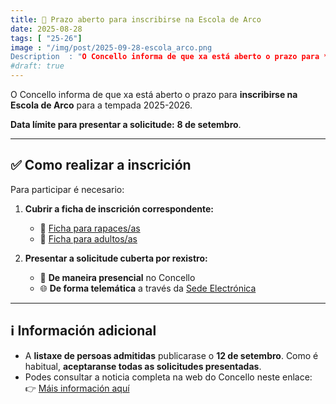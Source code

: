 ```yaml
---
title: 📢 Prazo aberto para inscribirse na Escola de Arco
date: 2025-08-28
tags: [ "25-26"]
image : "/img/post/2025-09-28-escola_arco.png
Description  : "O Concello informa de que xa está aberto o prazo para **inscribirse na Escola de Arco** para a tempada 2025-2026.  "
#draft: true 
---
```

 

O Concello informa de que xa está aberto o prazo para **inscribirse na Escola de Arco** para a tempada 2025-2026.  

**Data límite para presentar a solicitude:** **8 de setembro**.  

---

## ✅ Como realizar a inscrición

Para participar é necesario:  

1. **Cubrir a ficha de inscrición correspondente:**  
   - 👦 [Ficha para rapaces/as](https://www.teo.gal/sites/default/files/arquivos_nova/DEPORTE_RAPACES%20FICHA%20DE%20INSCRICI%C3%93N%202025-26.pdf)  
   - 🧑 [Ficha para adultos/as](https://www.teo.gal/sites/default/files/arquivos_nova/DEPORTE_ADULTOS%20FICHA%20DE%20INSCRICI%C3%93N%202025-26.pdf)  

2. **Presentar a solicitude cuberta por rexistro:**  
   - 📍 **De maneira presencial** no Concello  
   - 🌐 **De forma telemática** a través da [Sede Electrónica](https://sede.teo.gal/sxc/gl/)  

---

## ℹ️ Información adicional

- A **listaxe de persoas admitidas** publicarase o **12 de setembro**. Como é habitual, **aceptaranse todas as solicitudes presentadas**.  
- Podes consultar a noticia completa na web do Concello neste enlace:  
  👉 [Máis información aquí](https://www.teo.gal/gl/actualidade/2025/este-xoves-28-de-agosto-abrese-o-prazo-para-anotarse-nas-escolas-culturais-e)  
